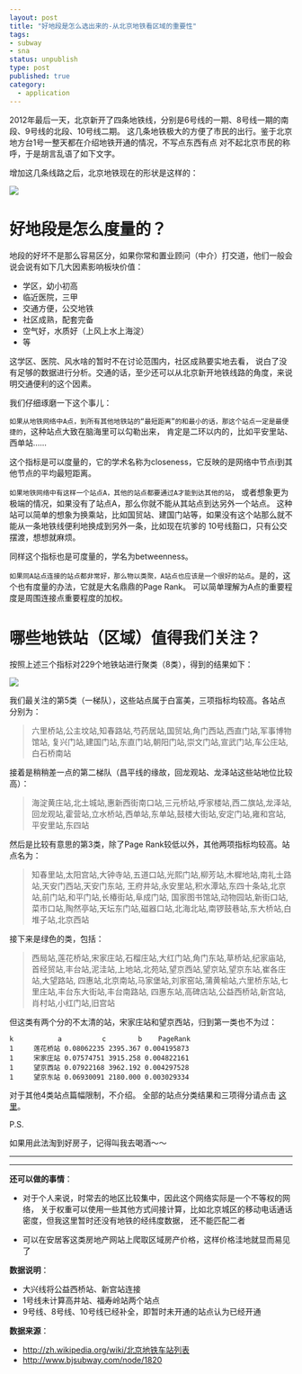 ```yaml
--- 
layout: post
title: "好地段是怎么选出来的-从北京地铁看区域的重要性"
tags: 
- subway
- sna
status: unpublish
type: post
published: true
category:
  - application
---
```


2012年最后一天，北京新开了四条地铁线，分别是6号线的一期、8号线一期的南段、9号线的北段、10号线二期。
这几条地铁极大的方便了市民的出行。鉴于北京地方台1号一整天都在介绍地铁开通的情况，不写点东西有点
对不起北京市民的称呼，于是胡言乱语了如下文字。

增加这几条线路之后，北京地铁现在的形状是这样的：

![](http://upload.wikimedia.org/wikipedia/commons/f/ff/Beijing-Subway.png)


# 好地段是怎么度量的？

地段的好坏不是那么容易区分，如果你常和置业顾问（中介）打交道，他们一般会说会说有如下几大因素影响板块价值：

- 学区，幼小初高
- 临近医院，三甲
- 交通方便，公交地铁
- 社区成熟，配套完备
- 空气好，水质好（上风上水上海淀）
- 等

这学区、医院、风水啥的暂时不在讨论范围内，社区成熟要实地去看，
说白了没有足够的数据进行分析。交通的话，至少还可以从北京新开地铁线路的角度，来说明交通便利的这个因素。

我们仔细琢磨一下这个事儿：


`如果从地铁网络中A点，到所有其他地铁站的“最短距离”的和最小的话，那这个站点一定是最便捷的`，这种站点大致在脑海里可以勾勒出来，
肯定是二环以内的，比如平安里站、西单站…… 

这个指标是可以度量的，它的学术名称为closeness，它反映的是网络中节点i到其他节点的平均最短距离。

`如果地铁网络中有这样一个站点A，其他的站点都要通过A才能到达其他的站`，
或者想象更为极端的情况，如果没有了站点A，那么你就不能从其站点到达另外一个站点。
这种站可以简单的想象为换乘站，比如国贸站、建国门站等，如果没有这个站那么就不能从一条地铁线便利地换成到另外一条，比如现在坑爹的
10号线豁口，只有公交摆渡，想想就麻烦。

同样这个指标也是可度量的，学名为betweenness。

`如果同A站点连接的站点都非常好，那么物以类聚，A站点也应该是一个很好的站点`。是的，这个也有度量的办法，它就是大名鼎鼎的Page Rank。
可以简单理解为A点的重要程度是周围连接点重要程度的加权。

# 哪些地铁站（区域）值得我们关注？

按照上述三个指标对229个地铁站进行聚类（8类），得到的结果如下：

![](http://i.imgur.com/fwdpM.png)

我们最关注的第5类（一梯队），这些站点属于白富美，三项指标均较高。各站点分别为：

> 六里桥站,公主坟站,知春路站,芍药居站,国贸站,角门西站,西直门站,军事博物馆站,
> 复兴门站,建国门站,东直门站,朝阳门站,崇文门站,宣武门站,车公庄站,白石桥南站

接着是稍稍差一点的第二梯队（昌平线的缘故，回龙观站、龙泽站这些站地位比较高）：

> 海淀黄庄站,北土城站,惠新西街南口站,三元桥站,呼家楼站,西二旗站,龙泽站,
> 回龙观站,霍营站,立水桥站,西单站,东单站,鼓楼大街站,安定门站,雍和宫站,平安里站,东四站

然后是比较有意思的第3类，除了Page Rank较低以外，其他两项指标均较高。站点名为：

> 知春里站,太阳宫站,大钟寺站,五道口站,光熙门站,柳芳站,木樨地站,南礼士路站,天安门西站,天安门东站,
> 王府井站,永安里站,积水潭站,东四十条站,北京站,前门站,和平门站,长椿街站,阜成门站,
> 国家图书馆站,动物园站,新街口站,菜市口站,陶然亭站,天坛东门站,磁器口站,北海北站,南锣鼓巷站,东大桥站,白堆子站,北京西站

接下来是绿色的类，包括：

> 西局站,莲花桥站,宋家庄站,石榴庄站,大红门站,角门东站,草桥站,纪家庙站,
> 首经贸站,丰台站,泥洼站,上地站,北苑站,望京西站,望京站,望京东站,崔各庄站,大望路站,
> 四惠站,北京南站,马家堡站,刘家窑站,蒲黄榆站,六里桥东站,七里庄站,丰台东大街站,丰台南路站,
> 四惠东站,高碑店站,公益西桥站,新宫站,肖村站,小红门站,旧宫站

但这类有两个分的不太清的站，宋家庄站和望京西站，归到第一类也不为过：

    k           a          c        b    PageRank
    1     莲花桥站 0.08062235 2395.367 0.004195873
    1     宋家庄站 0.07574751 3915.258 0.004822161
    1     望京西站 0.07922168 3962.192 0.004297528
    1     望京东站 0.06930091 2180.000 0.003029334


对于其他4类站点篇幅限制，不介绍。
全部的站点分类结果和三项得分请点击 [这里](https://github.com/sunbjt/sunbjt.github.com/blob/master/upload/csv/subway.csv)。

P.S.

如果用此法淘到好房子，记得叫我去喝酒～～

-------
-------

__还可以做的事情__：

- 对于个人来说，时常去的地区比较集中，因此这个网络实际是一个不等权的网络，
关于权重可以使用一些其他方式间接计算，比如北京城区的移动电话通话密度，但我这里暂时还没有地铁的经纬度数据，
还不能匹配二者

- 可以在安居客这类房地产网站上爬取区域房产价格，这样价格洼地就显而易见了

__数据说明__：

- 大兴线将公益西桥站、新宫站连接
- 1号线未计算高井站、福寿岭站两个站点
- 9号线、8号线、10号线已经补全，即暂时未开通的站点认为已经开通

__数据来源__：

- http://zh.wikipedia.org/wiki/北京地铁车站列表
- http://www.bjsubway.com/node/1820